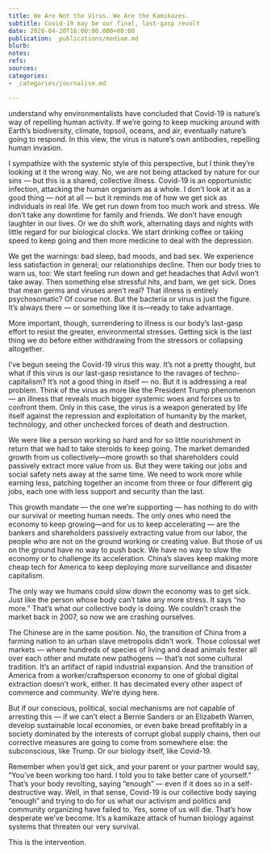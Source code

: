 ```yaml
---
title: We Are Not the Virus. We Are the Kamikazes.
subtitle: Covid-19 may be our final, last-gasp revolt
date: 2020-04-20T16:00:00.000+00:00
publication: _publications/medium.md
blurb: 
notes: 
refs: 
sources: 
categories:
- _categories/journalism.md

---
```

understand why environmentalists have concluded that Covid-19 is nature’s way of repelling human activity. If we’re going to keep mucking around with Earth’s biodiversity, climate, topsoil, oceans, and air, eventually nature’s going to respond. In this view, the virus is nature’s own antibodies, repelling human invasion.

I sympathize with the systemic style of this perspective, but I think they’re looking at it the wrong way. No, we are not being attacked by nature for our sins — but this is a shared, collective illness. Covid-19 is an opportunistic infection, attacking the human organism as a whole.
I don’t look at it as a good thing — not at all — but it reminds me of how we get sick as individuals in real life. We get run down from too much work and stress. We don’t take any downtime for family and friends. We don’t have enough laughter in our lives. Or we do shift work, alternating days and nights with little regard for our biological clocks. We start drinking coffee or taking speed to keep going and then more medicine to deal with the depression.

We get the warnings: bad sleep, bad moods, and bad sex. We experience less satisfaction in general; our relationships decline. Then our body tries to warn us, too: We start feeling run down and get headaches that Advil won’t take away. Then something else stressful hits, and bam, we get sick. Does that mean germs and viruses aren’t real? That illness is entirely psychosomatic? Of course not. But the bacteria or virus is just the figure. It’s always there — or something like it is—ready to take advantage.

More important, though, surrendering to illness is our body’s last-gasp effort to resist the greater, environmental stresses. Getting sick is the last thing we do before either withdrawing from the stressors or collapsing altogether.

I’ve begun seeing the Covid-19 virus this way. It’s not a pretty thought, but what if this virus is our last-gasp resistance to the ravages of techno-capitalism? It’s not a good thing in itself — no. But it is addressing a real problem. Think of the virus as more like the President Trump phenomenon — an illness that reveals much bigger systemic woes and forces us to confront them. Only in this case, the virus is a weapon generated by life itself against the repression and exploitation of humanity by the market, technology, and other unchecked forces of death and destruction.

We were like a person working so hard and for so little nourishment in return that we had to take steroids to keep going. The market demanded growth from us collectively—more growth so that shareholders could passively extract more value from us. But they were taking our jobs and social safety nets away at the same time. We need to work more while earning less, patching together an income from three or four different gig jobs, each one with less support and security than the last.

This growth mandate — the one we’re supporting — has nothing to do with our survival or meeting human needs. The only ones who need the economy to keep growing—and for us to keep accelerating — are the bankers and shareholders passively extracting value from our labor, the people who are not on the ground working or creating value. But those of us on the ground have no way to push back. We have no way to slow the economy or to challenge its acceleration. China’s slaves keep making more cheap tech for America to keep deploying more surveillance and disaster capitalism.

The only way we humans could slow down the economy was to get sick. Just like the person whose body can’t take any more stress. It says “no more.” That’s what our collective body is doing. We couldn’t crash the market back in 2007, so now we are crashing ourselves.

The Chinese are in the same position. No, the transition of China from a farming nation to an urban slave metropolis didn’t work. Those colossal wet markets — where hundreds of species of living and dead animals fester all over each other and mutate new pathogens — that’s not some cultural tradition. It’s an artifact of rapid industrial expansion. And the transition of America from a worker/craftsperson economy to one of global digital extraction doesn’t work, either. It has decimated every other aspect of commerce and community. We’re dying here.

But if our conscious, political, social mechanisms are not capable of arresting this — if we can’t elect a Bernie Sanders or an Elizabeth Warren, develop sustainable local economies, or even bake bread profitably in a society dominated by the interests of corrupt global supply chains, then our corrective measures are going to come from somewhere else: the subconscious, like Trump. Or our biology itself, like Covid-19.

Remember when you’d get sick, and your parent or your partner would say, “You’ve been working too hard. I told you to take better care of yourself.” That’s your body revolting, saying “enough” — even if it does so in a self-destructive way. Well, in that sense, Covid-19 is our collective body saying “enough” and trying to do for us what our activism and politics and community organizing have failed to. Yes, some of us will die. That’s how desperate we’ve become. It’s a kamikaze attack of human biology against systems that threaten our very survival.

This is the intervention.